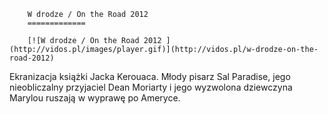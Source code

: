
        W drodze / On the Road 2012 
        =============
        
        [![W drodze / On the Road 2012 ](http://vidos.pl/images/player.gif)](http://vidos.pl/w-drodze-on-the-road-2012)
        
        
 Ekranizacja książki Jacka Kerouaca. Młody pisarz Sal Paradise, jego nieobliczalny przyjaciel Dean Moriarty i jego wyzwolona dziewczyna Marylou ruszają w wyprawę po Ameryce.
    